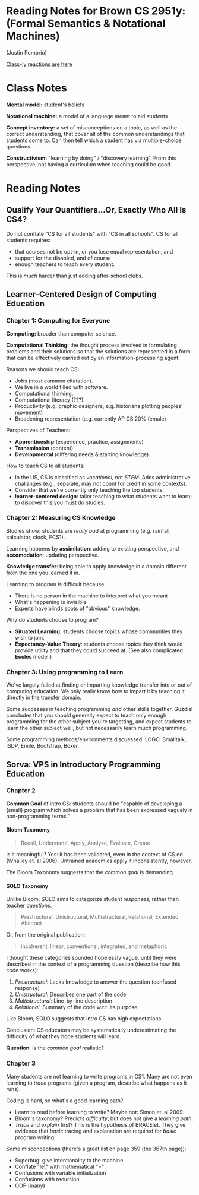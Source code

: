 <link rel="stylesheet" href="github.css"/>

<h1>Reading Notes for Brown CS 2951y:<br/>
(Formal Semantics & Notational Machines)</h1>

(Justin Pombrio)

[Class-ly reactions are here](reactions.html)

# Class Notes

**Mental model:** student's beliefs

**Notational machine:** a model of a language meant to aid students

**Concept inventory:** a set of misconceptions on a topic, as well as
  the correct understanding, that cover all of the common
  understandings that students come to. Can then tell which a student
  has via multiple-choice questions.

**Constructivism:** "learning by doing" / "discovery learning".
From this perspective, not having a curriculum when teaching could be
good.

# Reading Notes


## Qualify Your Quantifiers...Or, Exactly Who All Is CS4?

Do not conflate "CS for all students" with "CS in all schools".
CS for all students requires:

- that courses not be opt-in, or you lose equal representation, and
- support for the disabled, and of course
- enough teachers to teach every student.

This is *much* harder than just adding after-school clubs.




## Learner-Centered Design of Computing Education

### Chapter 1: Computing for Everyone

**Computing:** broader than computer science.

**Computational Thinking:** the thought process involved in formulating
 problems and their solutions so that the solutions are represented in
 a form that can be effectively carried out by an
 information-processing agent.

Reasons we should teach CS:

- Jobs (most common citatation).
- We live in a world filled with software.
- Computational thinking.
- Computational literacy (???).
- Productivity (e.g. graphic designers, e.g. historians plotting
peoples' movement)
- Broadening representation (e.g. currently AP CS 20% female)

Perspectives of Teachers:

- **Apprenticeship** (experience, practice, assignments)
- **Transmission** (content)
- **Developmental** (differing needs & starting knowledge)

How to teach CS to all students:

- In the US, CS is classified as *vocational*, not *STEM*. Adds
  administrative challanges (e.g., separate, may not count for credit
  in some contexts).
- Consider that we're currently only teaching the top students.
- **learner-centered design**: tailor teaching to what students want
  to learn; to discover this you must do studies.


### Chapter 2: Measuring CS Knowledge

Studies show: students are *really bad* at programming
(e.g. rainfall, calculator, clock, FCS1).

Learning happens by **assimilation**: adding to existing perspective,
and **accomodation**: updating perspective.

**Knowledge transfer**: being able to apply knowledge in a domain
  different from the one you learned it in.

Learning to program is difficult because:

- There is no person in the machine to interpret what you meant
- What's happening is invisible
- Experts have blinds spots of "obvious" knowledge.

Why do students choose to program?

- **Situated Learning**: students choose topics whose communities they
  wish to join.
- **Expectancy-Value Theory**: students choose topics they think would
  provide utility and that they could succeed at. (See also
  complicated **Eccles** model.)

### Chapter 3: Using programming to Learn

We've largely failed at finding or imparting knowledge transfer into
or out of computing education. We only really know how to impart it
by teaching it directly in the transfer domain.

Some successes in teaching programming *and* other skills together.
Guzdial concludes that you should generally expect to teach only
enough programming for the other subject you're targetting, and expect
students to learn the other subject well, but not necessarily learn
much programming.

Some programming methods/environments discuessed:
LOGO, Smalltalk, ISDP, Emile, Bootstrap, Boxer.


## Sorva: VPS in Introductory Programming Education

### Chapter 2

**Common Goal** of intro CS: students should be "capable of developing a
(small) program which solves a problem that has been expressed vaguely
in non-programming terms."

#### Bloom Taxonomy

> Recall, Understand, Apply, Analyze, Evaluate, Create

Is it meaningful? Yes: it has been validated, even in the context of
CS ed (Whalley et. al 2006). Untrained academics apply it
inconsistently, however.

The Bloom Taxonomy suggests that the *common goal* is demanding.

#### SOLO Taxonomy

Unlike Bloom, SOLO aims to categorize student *responses*, rather than
teacher *questions*.

> Prestructural, Unistructural, Multistructural, Relational, Extended
> Abstract

Or, from the original publication:

> incoherent, linear, conventional, integrated, and metaphoric

I thought these categories sounded hopelessly vague, until they were
described in the context of a programming question (describe how this
code works):

1. *Prestructural*: Lacks knowledge to answer the question (confused response)
2. *Unistructural*: Describes one part of the code
3. *Multistructural*: Line-by-line description
4. *Relational*: Summary of the code w.r.t. its purpose

Like Bloom, SOLO suggests that intro CS has high expectations.

Conclusion: CS educators may be systematically underestimating the
difficulty of what they hope students will learn.

**Question**: Is the *common goal* realistic?


### Chapter 3

Many students are not learning to write programs in CS1. Many are not
even learning to *trace* programs (given a program, describe what
happens as it runs).

Coding is hard, so what's a good learning path?

- Learn to read before learning to write? Maybe not: Simon
  et. al 2009.
- Bloom's taxonomy? Predicts *difficulty*, but does not give a
  *learning path*.
- *Trace* and *explain* first? This is the hypothesis of BRACElet.
  They give evidence that *basic* tracing and explanation are required
  for *basic* program writing.

Some misconceptions (there's a great list on page 359 (the 367th page)):

- Superbug: give intentionality to the machine
- Conflate "let" with mathematical "="
- Confusions with variable initialization
- Confusions with recursion
- OOP (many)
